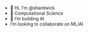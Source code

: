 - 👋 Hi, I’m @shardwick
- 👀 Computational Science 
- 🌱 I’m building AI 
- I’m looking to collaborate on ML/AI

<!---
shardwick/shardwick is a ✨ special ✨ repository because its `README.md` (this file) appears on your GitHub profile.
You can click the Preview link to take a look at your changes.
--->
